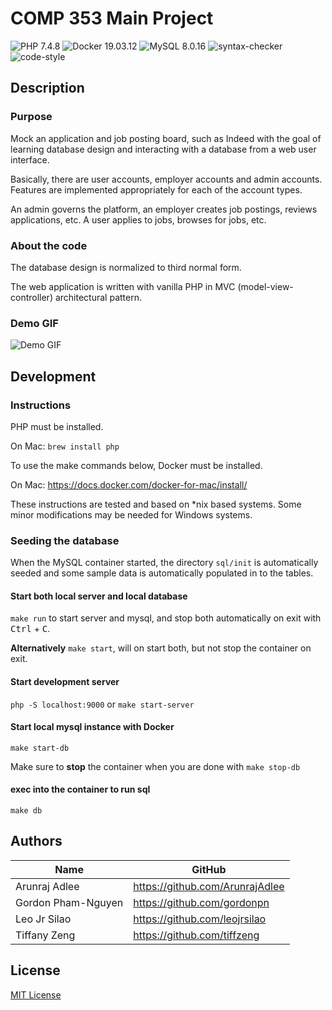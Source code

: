 # COMP 353 Main Project

![PHP 7.4.8](https://badgen.net/badge/PHP/7%2e4%2e8/purple)
![Docker 19.03.12](https://badgen.net/badge/Docker/19%2e03%2e12/blue)
![MySQL 8.0.16](https://badgen.net/badge/MySQL/8%2e0%2e16/yellow)
![syntax-checker](https://github.com/gordonpn/web-career-portal-clone/workflows/syntax-checker/badge.svg)
![code-style](https://github.com/gordonpn/web-career-portal-clone/workflows/code-style/badge.svg)

## Description

### Purpose

Mock an application and job posting board, such as Indeed with the goal of learning database design and interacting with a database from a web user interface.

Basically, there are user accounts, employer accounts and admin accounts. Features are implemented appropriately for each of the account types.

An admin governs the platform, an employer creates job postings, reviews applications, etc. A user applies to jobs, browses for jobs, etc.

### About the code

The database design is normalized to third normal form.

The web application is written with vanilla PHP in MVC (model-view-controller) architectural pattern.

### Demo GIF

![Demo GIF](./docs/demo.gif)

## Development

### Instructions

PHP must be installed.

On Mac: `brew install php`

To use the make commands below, Docker must be installed.

On Mac: <https://docs.docker.com/docker-for-mac/install/>

These instructions are tested and based on \*nix based systems. Some minor modifications may be needed for Windows systems.

### Seeding the database

When the MySQL container started, the directory `sql/init` is automatically seeded and some sample data is automatically populated in to the tables.

#### Start both local server and local database

`make run` to start server and mysql, and stop both automatically on exit with <kbd>Ctrl</kbd> + <kbd>C</kbd>.

**Alternatively** `make start`, will on start both, but not stop the container on exit.

#### Start development server

`php -S localhost:9000` or `make start-server`

#### Start local mysql instance with Docker

`make start-db`

Make sure to **stop** the container when you are done with `make stop-db`

#### exec into the container to run sql

`make db`

## Authors

| Name               | GitHub                          |
| ------------------ | ------------------------------- |
| Arunraj Adlee      | https://github.com/ArunrajAdlee |
| Gordon Pham-Nguyen | https://github.com/gordonpn     |
| Leo Jr Silao       | https://github.com/leojrsilao   |
| Tiffany Zeng       | https://github.com/tiffzeng     |

## License

[MIT License](./LICENSE)

